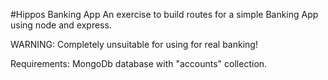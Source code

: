 #Hippos Banking App
An exercise to build routes for a simple Banking App using node and express.

WARNING: Completely unsuitable for using for real banking!

Requirements:
MongoDb database with "accounts" collection.